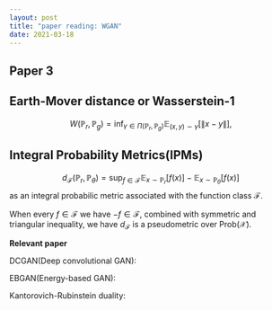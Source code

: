 ```yaml
---
layout: post
title: "paper reading: WGAN"
date: 2021-03-18
---
```


## Paper 3

## Earth-Mover distance or Wasserstein-1
$$W(\mathbb{P}_r, \mathbb{P}_g) = \inf_{\gamma \in \Pi(\mathbb{P}_r, \mathbb{P}_g)} \mathbb{E}_{(x, y) \sim \gamma} [\|x - y\|],$$

## Integral Probability Metrics(IPMs)
$$d_{\mathcal{F}} (\mathbb{P}_r, \mathbb{P}_{\theta}) = \sup_{f \in \mathcal{F}} \mathbb{E}_{x \sim \mathbb{P}_r} [f(x)] - \mathbb{E}_{x \sim \mathbb{P}_{\theta}} [f(x)]$$
as an integral probabilic metric associated with the function class $\mathcal{F}$. 

When every $f \in \mathcal{F}$ we have $-f \in \mathcal{F}$, combined with symmetric and triangular inequality, we have $d_{\mathcal{F}}$ is a pseudometric over Prob($\mathcal{X}$).

**Relevant paper**

DCGAN(Deep convolutional GAN):

EBGAN(Energy-based GAN): 

Kantorovich-Rubinstein duality: